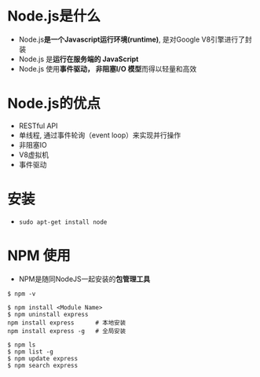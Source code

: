 # Node.js是什么
- Node.js**是一个Javascript运行环境(runtime)**, 是对Google V8引擎进行了封装
- Node.js 是**运行在服务端的 JavaScript**
- Node.js 使用**事件驱动， 非阻塞I/O 模型**而得以轻量和高效

# Node.js的优点
- RESTful API
- 单线程, 通过事件轮询（event loop）来实现并行操作
- 非阻塞IO
- V8虚拟机
- 事件驱动

# 安装
- `sudo apt-get install node`

# NPM 使用
- NPM是随同NodeJS一起安装的**包管理工具**

```
$ npm -v

$ npm install <Module Name>
$ npm uninstall express
npm install express      # 本地安装
npm install express -g   # 全局安装

$ npm ls
$ npm list -g
$ npm update express
$ npm search express
```
